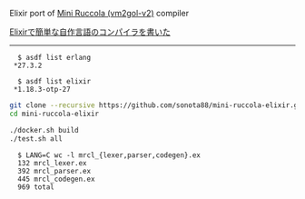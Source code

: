 Elixir port of [Mini Ruccola (vm2gol-v2)](https://github.com/sonota88/vm2gol-v2) compiler

[Elixirで簡単な自作言語のコンパイラを書いた](https://qiita.com/sonota88/items/fefef95264320a903300)

---

```
  $ asdf list erlang
 *27.3.2

  $ asdf list elixir
 *1.18.3-otp-27
```

```sh
git clone --recursive https://github.com/sonota88/mini-ruccola-elixir.git
cd mini-ruccola-elixir

./docker.sh build
./test.sh all
```

```
  $ LANG=C wc -l mrcl_{lexer,parser,codegen}.ex
  132 mrcl_lexer.ex
  392 mrcl_parser.ex
  445 mrcl_codegen.ex
  969 total
```
